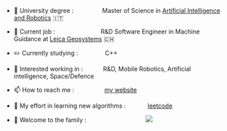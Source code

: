 - 📕 University degree : &nbsp; &nbsp; &nbsp; &nbsp; &nbsp; &nbsp; &nbsp; &nbsp;  Master of Science in [Artificial Intelligence and Robotics](https://corsidilaurea.uniroma1.it/en/corso/2021/30431/home) 🇮🇹
 
- 💼 Current job : &nbsp; &nbsp; &nbsp; &nbsp; &nbsp; &nbsp; &nbsp; &nbsp; &nbsp; &nbsp; &nbsp; &nbsp; &nbsp; 
R&D Software Engineer in Machine Guidance at [Leica Geosystems](https://leica-geosystems.com/) 🇨🇭
 
- ✏️ Currently studying :       &nbsp; &nbsp; &nbsp; &nbsp; &nbsp; &nbsp; &nbsp;&nbsp;        C++

- 👔 Interested working in :       &nbsp; &nbsp; &nbsp; &nbsp; &nbsp;&nbsp;            R&D, Mobile Robotics, Artificial intelligence, Space/Defence

- 📫 How to reach me :                     &nbsp; &nbsp; &nbsp; &nbsp;&nbsp; &nbsp; &nbsp; &nbsp; &nbsp;  [my website](https://micheleciciolla.github.io/)

- 🎃 My effort in learning new algorithms : &nbsp; &nbsp; &nbsp; &nbsp;  &nbsp; &nbsp;  [leetcode](https://leetcode.com/micheleciciolla/)

- 👋 Welcome to the family :                 &nbsp; &nbsp; &nbsp; &nbsp; &nbsp; &nbsp; &nbsp; &nbsp; &nbsp; &nbsp; &nbsp; &nbsp; &nbsp; &nbsp; &nbsp; &nbsp; &nbsp;    ![](https://komarev.com/ghpvc/?username=your-github-username&color=yellow&style=flat)

